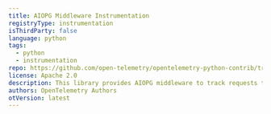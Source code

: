 ```yaml
---
title: AIOPG Middleware Instrumentation
registryType: instrumentation
isThirdParty: false
language: python
tags:
  - python
  - instrumentation
repo: https://github.com/open-telemetry/opentelemetry-python-contrib/tree/main/instrumentation/opentelemetry-instrumentation-aiopg
license: Apache 2.0
description: This library provides AIOPG middleware to track requests timing through OpenTelemetry.
authors: OpenTelemetry Authors
otVersion: latest
---
```

